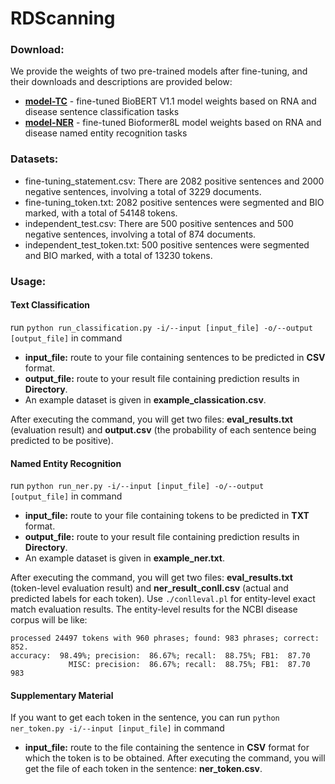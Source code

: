 # RDScanning
### Download:

We provide the weights of two pre-trained models after fine-tuning, and their downloads and descriptions are provided below:
* **[model-TC](https://cellknowledge.com.cn/RDScanning/model1-TC.rar)** - fine-tuned BioBERT V1.1 model weights based on RNA and disease sentence classification tasks
* **[model-NER](https://cellknowledge.com.cn/RDScanning/model2-NER-RD.rar)** - fine-tuned Bioformer8L model weights based on RNA and disease named entity recognition tasks
### Datasets:

- fine-tuning_statement.csv: There are 2082 positive sentences and 2000 negative sentences, involving a total of 3229 documents.
- fine-tuning_token.txt: 2082 positive sentences were segmented and BIO marked, with a total of 54148 tokens.
- independent_test.csv: There are 500 positive sentences and 500 negative sentences, involving a total of 874 documents.
- independent_test_token.txt: 500 positive sentences were segmented and BIO marked, with a total of 13230 tokens.
### Usage:
#### Text Classification

run `python run_classification.py -i/--input [input_file] -o/--output [output_file]` in command

- **input_file:** route to your file containing sentences to be predicted in **CSV** format.
- **output_file:** route to your result file containing prediction results in **Directory**.
- An example dataset is given in **example_classication.csv**.
  
After executing the command, you will get two files: **eval_results.txt** (evaluation result) and **output.csv** (the probability of each sentence being predicted to be positive).
#### Named Entity Recognition

run `python run_ner.py -i/--input [input_file] -o/--output [output_file]` in command

- **input_file:** route to your file containing tokens to be predicted in **TXT** format.
- **output_file:** route to your result file containing prediction results in **Directory**.
- An example dataset is given in **example_ner.txt**.

After executing the command, you will get two files: **eval_results.txt** (token-level evaluation result) and **ner_result_conll.csv** (actual and predicted labels for each token).
Use `./conlleval.pl` for entity-level exact match evaluation results.
The entity-level results for the NCBI disease corpus will be like:
```
processed 24497 tokens with 960 phrases; found: 983 phrases; correct: 852.
accuracy:  98.49%; precision:  86.67%; recall:  88.75%; FB1:  87.70
             MISC: precision:  86.67%; recall:  88.75%; FB1:  87.70  983
``` 
#### Supplementary Material

If you want to get each token in the sentence, you can run `python ner_token.py -i/--input [input_file]` in command
- **input_file:** route to the file containing the sentence in **CSV** format for which the token is to be obtained.
After executing the command, you will get the file of each token in the sentence: **ner_token.csv**.

